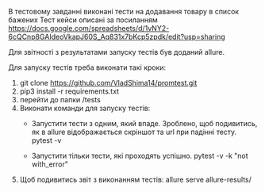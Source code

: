 В тестовому завданні виконані тести на додавання товару в список бажених
Тест кейси описані за посиланням https://docs.google.com/spreadsheets/d/1vNY2-6cQCnp8GAIdeoVkapJ60S_Aq831x7bKcp5zpdk/edit?usp=sharing

Для звітноcті з результатами запуску тестів був доданий allure.

Для запуску тестів треба виконати такі кроки:
1) git clone https://github.com/VladShima14/promtest.git
2) pip3 install -r requirements.txt
3) перейти до папки /tests
4) Виконати команди для запуску тестів:
    - Запустити тести з одним, який впаде. Зроблено, щоб подивитись, як в allure відображається скріншот та url при падінні тесту.  
      pytest -v 

    - Запустити тільки тести, які проходять успішно.
      pytest -v -k "not with_error"
5) Щоб подивитись звіт з виконанням тестів:
   allure serve allure-results/
